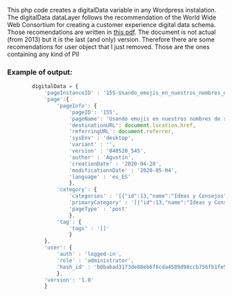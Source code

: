 This php code creates a digitalData variable in any Wordpress instalation. The digitalData dataLayer follows the recommendation of the World Wide Web Consortium for creating a customer experience digital data schema. Those recomendations are written in [this pdf](https://www.w3.org/2013/12/ceddl-201312.pdf). The document is not actual (from 2013) but it is the last (and only) version. Therefore there are some recomendations for user object that I just removed. Those are the ones containing any kind of PII

### Example of output:
```javascript
		digitalData = {
			'pageInstanceID' : '155-Usando_emojis_en_nuestros_nombres_de_segmento-publish',
			'page':{
 				'pageInfo': {
 					'pageID': '155',
					'pageName': 'Usando emojis en nuestros nombres de segmento',
					'destinationURL': document.location.href,
					'referringURL': document.referrer,
					'sysEnv' : 'desktop',
					'variant' : '',
					'version' : '040520_545',
					'author' : 'Agustín',
					'creationDate' : '2020-04-28',
					'modificationnDate' : '2020-05-04',
					'language' : 'es_ES'
					},
				'category': {
 					'categories' : '[{"id":13,"name":"Ideas y Consejos","slug":"ideas-y-consejos"}]',
					'primaryCategory' : '[{"id":13,"name":"Ideas y Consejos","slug":"ideas-y-consejos"}]',
					'pageType' : 'post'
					},
				'tag': {
 					'tags' : '[]'
					}
			},
			'user': {
 				'auth' : 'logged-in',
				'role' : 'administrator',
				'hash_id' : 'b0babad3173de88eb6f6cda4589d98ccb756fb1fe5e5773c39eed6c911e1906d'
				},
			'version': '1.0'
			}
```
